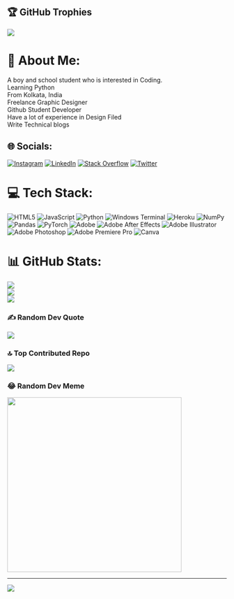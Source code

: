 ## 🏆 GitHub Trophies
![](https://github-profile-trophy.vercel.app/?username=ImanBanerjee&theme=radical&no-frame=false&no-bg=true&margin-w=4)


# 💫 About Me:
A boy and school student who is interested in Coding.<br>Learning Python<br>From Kolkata, India<br>Freelance Graphic Designer<br>Github Student Developer <br>Have a lot of experience in Design Filed <br>Write Technical blogs


## 🌐 Socials:
[![Instagram](https://img.shields.io/badge/Instagram-%23E4405F.svg?logo=Instagram&logoColor=white)](https://instagram.com/imanbanerjee03) [![LinkedIn](https://img.shields.io/badge/LinkedIn-%230077B5.svg?logo=linkedin&logoColor=white)](https://linkedin.com/in/iman-banerjee-0b181a278) [![Stack Overflow](https://img.shields.io/badge/-Stackoverflow-FE7A16?logo=stack-overflow&logoColor=white)](https://stackoverflow.com/users/iman-banerjee) [![Twitter](https://img.shields.io/badge/Twitter-%231DA1F2.svg?logo=Twitter&logoColor=white)](https://twitter.com/ImanBanerjee14) 

# 💻 Tech Stack:
![HTML5](https://img.shields.io/badge/html5-%23E34F26.svg?style=for-the-badge&logo=html5&logoColor=white) ![JavaScript](https://img.shields.io/badge/javascript-%23323330.svg?style=for-the-badge&logo=javascript&logoColor=%23F7DF1E) ![Python](https://img.shields.io/badge/python-3670A0?style=for-the-badge&logo=python&logoColor=ffdd54) ![Windows Terminal](https://img.shields.io/badge/Windows%20Terminal-%234D4D4D.svg?style=for-the-badge&logo=windows-terminal&logoColor=white) ![Heroku](https://img.shields.io/badge/heroku-%23430098.svg?style=for-the-badge&logo=heroku&logoColor=white) ![NumPy](https://img.shields.io/badge/numpy-%23013243.svg?style=for-the-badge&logo=numpy&logoColor=white) ![Pandas](https://img.shields.io/badge/pandas-%23150458.svg?style=for-the-badge&logo=pandas&logoColor=white) ![PyTorch](https://img.shields.io/badge/PyTorch-%23EE4C2C.svg?style=for-the-badge&logo=PyTorch&logoColor=white) ![Adobe](https://img.shields.io/badge/adobe-%23FF0000.svg?style=for-the-badge&logo=adobe&logoColor=white) ![Adobe After Effects](https://img.shields.io/badge/Adobe%20After%20Effects-9999FF.svg?style=for-the-badge&logo=Adobe%20After%20Effects&logoColor=white) ![Adobe Illustrator](https://img.shields.io/badge/adobe%20illustrator-%23FF9A00.svg?style=for-the-badge&logo=adobe%20illustrator&logoColor=white) ![Adobe Photoshop](https://img.shields.io/badge/adobe%20photoshop-%2331A8FF.svg?style=for-the-badge&logo=adobe%20photoshop&logoColor=white) ![Adobe Premiere Pro](https://img.shields.io/badge/Adobe%20Premiere%20Pro-9999FF.svg?style=for-the-badge&logo=Adobe%20Premiere%20Pro&logoColor=white) ![Canva](https://img.shields.io/badge/Canva-%2300C4CC.svg?style=for-the-badge&logo=Canva&logoColor=white)
# 📊 GitHub Stats:
![](https://github-readme-stats.vercel.app/api?username=ImanBanerjee&theme=dark&hide_border=false&include_all_commits=true&count_private=true)<br/>
![](https://github-readme-streak-stats.herokuapp.com/?user=ImanBanerjee&theme=dark&hide_border=false)<br/>
![](https://github-readme-stats.vercel.app/api/top-langs/?username=ImanBanerjee&theme=dark&hide_border=false&include_all_commits=true&count_private=true&layout=compact)


### ✍️ Random Dev Quote
![](https://quotes-github-readme.vercel.app/api?type=horizontal&theme=radical)

### 🔝 Top Contributed Repo
![](https://github-contributor-stats.vercel.app/api?username=ImanBanerjee&limit=5&theme=dark&combine_all_yearly_contributions=true)

### 😂 Random Dev Meme
<img src='https://randommeme-five.vercel.app/' style="height: 400px;"/>

---
[![](https://visitcount.itsvg.in/api?id=ImanBanerjee&icon=1&color=0)](https://visitcount.itsvg.in)



  
<!-- Proudly created with GPRM ( https://gprm.itsvg.in ) -->
